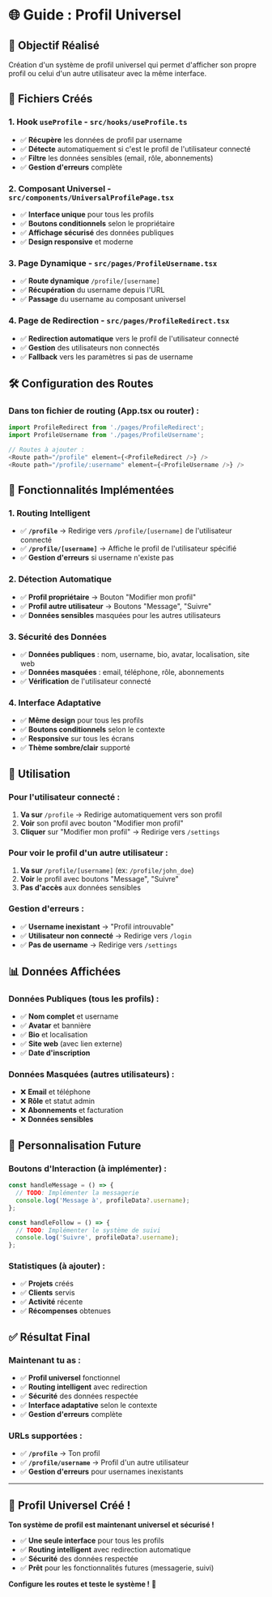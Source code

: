 # 🌐 Guide : Profil Universel

## 🎯 Objectif Réalisé
Création d'un système de profil universel qui permet d'afficher son propre profil ou celui d'un autre utilisateur avec la même interface.

## 📁 **Fichiers Créés**

### **1. Hook `useProfile`** - `src/hooks/useProfile.ts`
- ✅ **Récupère** les données de profil par username
- ✅ **Détecte** automatiquement si c'est le profil de l'utilisateur connecté
- ✅ **Filtre** les données sensibles (email, rôle, abonnements)
- ✅ **Gestion d'erreurs** complète

### **2. Composant Universel** - `src/components/UniversalProfilePage.tsx`
- ✅ **Interface unique** pour tous les profils
- ✅ **Boutons conditionnels** selon le propriétaire
- ✅ **Affichage sécurisé** des données publiques
- ✅ **Design responsive** et moderne

### **3. Page Dynamique** - `src/pages/ProfileUsername.tsx`
- ✅ **Route dynamique** `/profile/[username]`
- ✅ **Récupération** du username depuis l'URL
- ✅ **Passage** du username au composant universel

### **4. Page de Redirection** - `src/pages/ProfileRedirect.tsx`
- ✅ **Redirection automatique** vers le profil de l'utilisateur connecté
- ✅ **Gestion** des utilisateurs non connectés
- ✅ **Fallback** vers les paramètres si pas de username

## 🛠️ **Configuration des Routes**

### **Dans ton fichier de routing (App.tsx ou router) :**

```typescript
import ProfileRedirect from './pages/ProfileRedirect';
import ProfileUsername from './pages/ProfileUsername';

// Routes à ajouter :
<Route path="/profile" element={<ProfileRedirect />} />
<Route path="/profile/:username" element={<ProfileUsername />} />
```

## 🎯 **Fonctionnalités Implémentées**

### **1. Routing Intelligent**
- ✅ **`/profile`** → Redirige vers `/profile/[username]` de l'utilisateur connecté
- ✅ **`/profile/[username]`** → Affiche le profil de l'utilisateur spécifié
- ✅ **Gestion d'erreurs** si username n'existe pas

### **2. Détection Automatique**
- ✅ **Profil propriétaire** → Bouton "Modifier mon profil"
- ✅ **Profil autre utilisateur** → Boutons "Message", "Suivre"
- ✅ **Données sensibles** masquées pour les autres utilisateurs

### **3. Sécurité des Données**
- ✅ **Données publiques** : nom, username, bio, avatar, localisation, site web
- ✅ **Données masquées** : email, téléphone, rôle, abonnements
- ✅ **Vérification** de l'utilisateur connecté

### **4. Interface Adaptative**
- ✅ **Même design** pour tous les profils
- ✅ **Boutons conditionnels** selon le contexte
- ✅ **Responsive** sur tous les écrans
- ✅ **Thème sombre/clair** supporté

## 🚀 **Utilisation**

### **Pour l'utilisateur connecté :**
1. **Va sur** `/profile` → Redirige automatiquement vers son profil
2. **Voir** son profil avec bouton "Modifier mon profil"
3. **Cliquer** sur "Modifier mon profil" → Redirige vers `/settings`

### **Pour voir le profil d'un autre utilisateur :**
1. **Va sur** `/profile/[username]` (ex: `/profile/john_doe`)
2. **Voir** le profil avec boutons "Message", "Suivre"
3. **Pas d'accès** aux données sensibles

### **Gestion d'erreurs :**
- ✅ **Username inexistant** → "Profil introuvable"
- ✅ **Utilisateur non connecté** → Redirige vers `/login`
- ✅ **Pas de username** → Redirige vers `/settings`

## 📊 **Données Affichées**

### **Données Publiques (tous les profils) :**
- ✅ **Nom complet** et username
- ✅ **Avatar** et bannière
- ✅ **Bio** et localisation
- ✅ **Site web** (avec lien externe)
- ✅ **Date d'inscription**

### **Données Masquées (autres utilisateurs) :**
- ❌ **Email** et téléphone
- ❌ **Rôle** et statut admin
- ❌ **Abonnements** et facturation
- ❌ **Données sensibles**

## 🔧 **Personnalisation Future**

### **Boutons d'Interaction (à implémenter) :**
```typescript
const handleMessage = () => {
  // TODO: Implémenter la messagerie
  console.log('Message à', profileData?.username);
};

const handleFollow = () => {
  // TODO: Implémenter le système de suivi
  console.log('Suivre', profileData?.username);
};
```

### **Statistiques (à ajouter) :**
- ✅ **Projets** créés
- ✅ **Clients** servis
- ✅ **Activité** récente
- ✅ **Récompenses** obtenues

## ✅ **Résultat Final**

### **Maintenant tu as :**
- ✅ **Profil universel** fonctionnel
- ✅ **Routing intelligent** avec redirection
- ✅ **Sécurité** des données respectée
- ✅ **Interface adaptative** selon le contexte
- ✅ **Gestion d'erreurs** complète

### **URLs supportées :**
- ✅ **`/profile`** → Ton profil
- ✅ **`/profile/username`** → Profil d'un autre utilisateur
- ✅ **Gestion d'erreurs** pour usernames inexistants

---

## 🎉 **Profil Universel Créé !**

**Ton système de profil est maintenant universel et sécurisé !** 

- ✅ **Une seule interface** pour tous les profils
- ✅ **Routing intelligent** avec redirection automatique
- ✅ **Sécurité** des données respectée
- ✅ **Prêt** pour les fonctionnalités futures (messagerie, suivi)

**Configure les routes et teste le système !** 🚀
